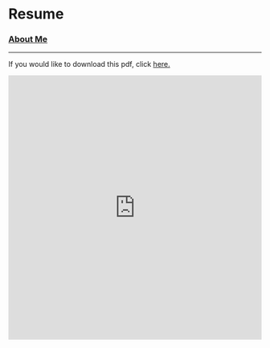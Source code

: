 <script src="https://kit.fontawesome.com/aba1d8c3e9.js" crossorigin="anonymous"></script>

<h1>Resume</h1>

<h3><a href = "https://johnaceto.github.io/"><i class="fas fa-chevron-circle-left"></i> About Me</a></h3>

---
<p>If you would like to download this pdf, click <a href ="https://johnaceto.github.io/assets/downloads/resume_fall19.pdf" download>here.</a></p>

<embed src="https://johnaceto.github.io/assets/downloads/resume_fall19.pdf" type="application/pdf" width="100%" height="525px" />